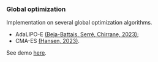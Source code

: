 ### Global optimization

Implementation on several global optimization algorithms.

- AdaLIPO-E [(Beja-Battais, Serré, Chirrane, 2023)]([https://hal-universite-paris-saclay.archives-ouvertes.fr/hal-04069150](https://www.ipol.im/pub/pre/469/));
- CMA-ES [(Hansen, 2023)](https://hal-anses.archives-ouvertes.fr/LRI-AO/hal-01297037v2).

See demo [here](https://ipolcore.ipol.im/demo/clientApp/demo.html?id=77777000365).
